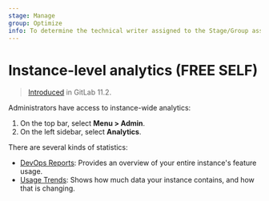 ```yaml
---
stage: Manage
group: Optimize
info: To determine the technical writer assigned to the Stage/Group associated with this page, see https://about.gitlab.com/handbook/engineering/ux/technical-writing/#assignments
---
```


# Instance-level analytics **(FREE SELF)**

> [Introduced](https://gitlab.com/gitlab-org/gitlab-foss/-/issues/41416) in GitLab 11.2.

Administrators have access to instance-wide analytics:

1. On the top bar, select **Menu > Admin**.
1. On the left sidebar, select **Analytics**.

There are several kinds of statistics:

- [DevOps Reports](dev_ops_report.md): Provides an overview of your entire instance's feature usage.
- [Usage Trends](usage_trends.md): Shows how much data your instance contains, and how that is changing.
